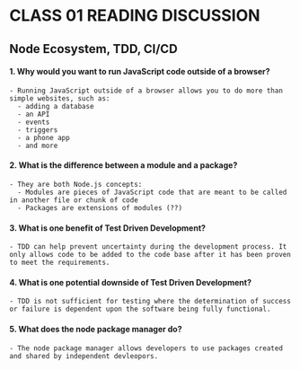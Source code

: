 # CLASS 01 READING DISCUSSION
## Node Ecosystem, TDD, CI/CD

#### 1. Why would you want to run JavaScript code outside of a browser?
    - Running JavaScript outside of a browser allows you to do more than simple websites, such as:
      - adding a database
      - an API
      - events
      - triggers
      - a phone app
      - and more
#### 2. What is the difference between a module and a package?
    - They are both Node.js concepts:
      - Modules are pieces of JavaScript code that are meant to be called in another file or chunk of code
      - Packages are extensions of modules (??)
#### 3. What is one benefit of Test Driven Development?
    - TDD can help prevent uncertainty during the development process. It only allows code to be added to the code base after it has been proven to meet the requirements.
#### 4. What is one potential downside of Test Driven Development?
    - TDD is not sufficient for testing where the determination of success or failure is dependent upon the software being fully functional.
#### 5. What does the node package manager do?
    - The node package manager allows developers to use packages created and shared by independent devleopors.
